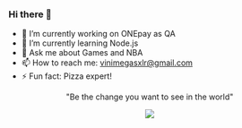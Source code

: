 ### Hi there 👋

- 🔭 I’m currently working on ONEpay as QA
- 🌱 I’m currently learning Node.js
- 💬 Ask me about Games and NBA
- 📫 How to reach me: vinimegasxlr@gmail.com
- ⚡ Fun fact: Pizza expert!

<center> "Be the change you want to see in the world" </center>

<p align="center">
  <a href="https://skillicons.dev">
    <img src="https://skillicons.dev/icons?i=adroidstudio,bash,docker,git,github,html,java,js,linux,mysql,nodejs,postman,react,selenium,vscode" />
  </a>
</p>

